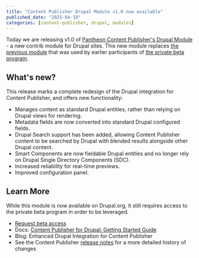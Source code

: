 ```yaml
---
title: "Content Publisher Drupal Module v1.0 now available"
published_date: "2025-04-18"
categories: [content-publisher, drupal, modules]
---
```

Today we are releasing v1.0 of [Pantheon Content Publisher's Drupal Module](https://www.drupal.org/project/pantheon_content_publisher) - a new contrib module for Drupal sites. This new module replaces [the previous module](https://github.com/pantheon-systems/pcc-drupal-module) that was used by earlier participants of [the private beta program](https://pantheon.io/platform/content-publisher?_gl=1*pi6niv*_gcl_au*Mjc4NDY3NTIzLjE3NDQ4OTk4NDY.*_ga*ODM4NjY0NDYwLjE3NDQ4OTk4NDc.*_ga_CPJLBDH983*MTc0NDkwMzA3OS4yLjEuMTc0NDkwMzEwNi4wLjAuMA..).


## What's new?

This release marks a complete redesign of the Drupal integration for Content Publisher, and offers new functionality: 

* Manages content as standard Drupal entities, rather than relying on Drupal views for rendering.
* Metadata fields are now converted into standard Drupal configured fields.
* Drupal Search support has been added, allowing Content Publisher content to be searched by Drupal with blended results alongside other Drupal content.
* Smart Components are now fieldable Drupal entities and no longer rely on Drupal Single Directory Components (SDC).
* Increased reliability for real-time previews.
* Improved configuration panel.

## Learn More
While this module is now available on Drupal.org, it still requires access to the private beta program in order to be leveraged.

* [Request beta access](https://pantheon.io/platform/content-publisher?_gl=1*pi6niv*_gcl_au*Mjc4NDY3NTIzLjE3NDQ4OTk4NDY.*_ga*ODM4NjY0NDYwLjE3NDQ4OTk4NDc.*_ga_CPJLBDH983*MTc0NDkwMzA3OS4yLjEuMTc0NDkwMzEwNi4wLjAuMA..)
* Docs: [Content Publisher for Drupal: Getting Started Guide](https://docs.content.pantheon.io/pantheon-content-publisher-for-drupal)
* Blog: Enhanced Drupal Integration for Content Publisher
* See the Content Publisher [release notes](https://docs.content.pantheon.io/release-notes) for a more detailed history of changes 
